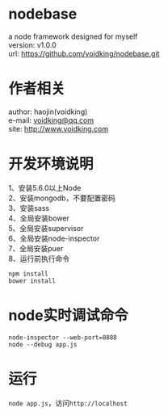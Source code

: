 # nodebase
a node framework designed for myself    
version: v1.0.0    
url: https://github.com/voidking/nodebase.git       

# 作者相关
author: haojin(voidking)     
e-mail: voidking@qq.com      
site: http://www.voidking.com      

# 开发环境说明
1、安装5.6.0以上Node    
2、安装mongodb，不要配置密码   
3、安装sass    
4、全局安装bower   
5、全局安装supervisor    
6、全局安装node-inspector    
7、全局安装puer   
8、运行前执行命令    
```
npm install
bower install
```


# node实时调试命令
```
node-inspector --web-port=8888
node --debug app.js
```

# 运行
`node app.js`，访问`http://localhost`








